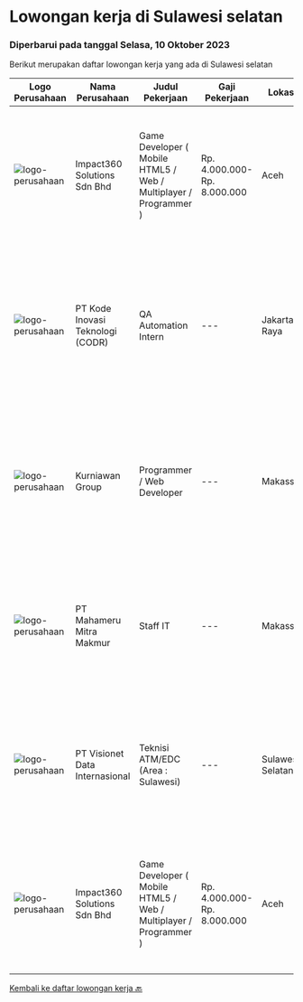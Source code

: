 
  # Lowongan kerja di Sulawesi selatan

  ### Diperbarui pada tanggal Selasa, 10 Oktober 2023

  Berikut merupakan daftar lowongan kerja yang ada di Sulawesi selatan

  |Logo Perusahaan | Nama Perusahaan | Judul Pekerjaan | Gaji Pekerjaan | Lokasi | Deskripsi | Tanggal diunggah | Pranala |
  | -------------- | --------------- | --------------- | --------- | --------- | -------------- | ------- | ----------- |
  |![logo-perusahaan](https://image-service-cdn.seek.com.au/cedff589ebe9d852a33989a35efb7fc721ea237a/ee4dce1061f3f616224767ad58cb2fc751b8d2dc)|Impact360 Solutions Sdn Bhd|Game Developer ( Mobile HTML5 / Web / Multiplayer / Programmer )|Rp. 4.000.000-Rp. 8.000.000|Aceh|We are hiring remote HTML5 game developers from all parts of Indonesia. If you have real experience building HTML5 games or applications, you're...|Senin, 09 Oktober 2023|https://www.jobstreet.co.id/id/job/game-developer-mobile-html5-web-multiplayer-programmer-5551698/origin/my?token=0~f192814d-f983-4987-83b9-1c04f3a3da60&sectionRank=1&jobId=jobstreet-my-job-5551698|
|![logo-perusahaan](https://image-service-cdn.seek.com.au/6d97a4ffe0f325e8e84b260a2064eead4009eff7/ee4dce1061f3f616224767ad58cb2fc751b8d2dc)|PT Kode Inovasi Teknologi (CODR)|QA Automation Intern|---|Jakarta Raya|Job Description: Write test scripts to automate complex test cases and scenarios for web and/or mobile applications Implement strategy for quality...|Jumat, 29 September 2023|https://www.jobstreet.co.id/id/job/qa-automation-intern-4484164?token=0~f192814d-f983-4987-83b9-1c04f3a3da60&sectionRank=2&jobId=jobstreet-id-job-4484164|
|![logo-perusahaan](https://image-service-cdn.seek.com.au/cb48ff19948519bb9942aef1e75a18da4acdd29d/ee4dce1061f3f616224767ad58cb2fc751b8d2dc)|Kurniawan Group|Programmer / Web Developer|---|Makassar|PT. Aptana Citra Solusindo yang merupakan satu dari beberapa anak Perusahaan Kurniawan Group yang bergerak di bidang Digital Marketing atau...|Senin, 25 September 2023|https://www.jobstreet.co.id/id/job/programmer-web-developer-4480391?token=0~f192814d-f983-4987-83b9-1c04f3a3da60&sectionRank=3&jobId=jobstreet-id-job-4480391|
|![logo-perusahaan](https://image-service-cdn.seek.com.au/76d0f8b5a89fdab0a00407fc7176823ddb220634/ee4dce1061f3f616224767ad58cb2fc751b8d2dc)|PT Mahameru Mitra Makmur|Staff IT|---|Makassar|Deskripsi PekerjaanTugas dan tanggung jawab : Bertanggung jawab terhadap instalasi, evaluasi, pengecekan dan perawatan hardware dan jaringan pada...|Selasa, 12 September 2023|https://www.jobstreet.co.id/id/job/staff-it-4467688?token=0~f192814d-f983-4987-83b9-1c04f3a3da60&sectionRank=4&jobId=jobstreet-id-job-4467688|
|![logo-perusahaan](https://image-service-cdn.seek.com.au/84d23b3586ee4efd70ea62878095fcc6b1639e33/ee4dce1061f3f616224767ad58cb2fc751b8d2dc)|PT Visionet Data Internasional|Teknisi ATM/EDC (Area : Sulawesi)|---|Sulawesi Selatan|*) Menangani kebutuhan pelanggan di lokasi pelanggan agar terpenuhi SLA yang telah ditentukan.*) Menganalisa problem/case dengan akurat untuk...|Rabu, 13 September 2023|https://www.jobstreet.co.id/id/job/teknisi-atm-edc-area-%3A-sulawesi-4468006?token=0~f192814d-f983-4987-83b9-1c04f3a3da60&sectionRank=5&jobId=jobstreet-id-job-4468006|
|![logo-perusahaan](https://image-service-cdn.seek.com.au/35b00a50395e5c8ad6bf2130dfd2a19f9f4bbec5/ee4dce1061f3f616224767ad58cb2fc751b8d2dc)|Impact360 Solutions Sdn Bhd|Game Developer ( Mobile HTML5 / Web / Multiplayer / Programmer )|Rp. 4.000.000-Rp. 8.000.000|Aceh|We are hiring remote HTML5 game developers from all parts of Indonesia. If you have real experience building HTML5 games or applications, you're...|Selasa, 12 September 2023|https://www.jobstreet.co.id/id/job/game-developer-mobile-html5-web-multiplayer-programmer-5522263/origin/my?token=0~f192814d-f983-4987-83b9-1c04f3a3da60&sectionRank=6&jobId=jobstreet-my-job-5522263|


  [Kembali ke daftar lowongan kerja 🔙](../README.md#daftar-lowongan-kerja)
  